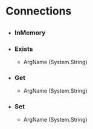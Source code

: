# Connections
## 

- ### InMemory
    
- ### Exists
      
    - ArgName (System.String)  
        
- ### Get
      
    - ArgName (System.String)  
        
- ### Set
      
    - ArgName (System.String)  
        
